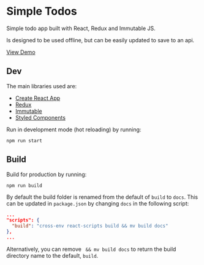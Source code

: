 # Simple Todos

Simple todo app built with React, Redux and Immutable JS.

Is designed to be used offline, but can be easily updated to save to an api.

[View Demo](https://carnold84.github.io/simple-todos/)

## Dev

The main libraries used are:

- [Create React App](https://create-react-app.dev)
- [Redux](https://redux.js.org)
- [Immutable](https://immutable-js.github.io/immutable-js/)
- [Styled Components](https://styled-components.com)

Run in development mode (hot reloading) by running:

```
npm run start
```

## Build

Build for production by running:

```
npm run build
```

By default the build folder is renamed from the default of `build` to `docs`. This can be updated in `package.json` by changing `docs` in the following script:

```json
...
"scripts": {
  "build": "cross-env react-scripts build && mv build docs"
},
...
```

Alternatively, you can remove ` && mv build docs` to return the build directory name to the default, `build`.

